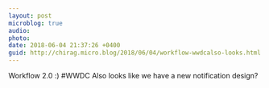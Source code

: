 ```yaml
---
layout: post
microblog: true
audio: 
photo: 
date: 2018-06-04 21:37:26 +0400
guid: http://chirag.micro.blog/2018/06/04/workflow-wwdcalso-looks.html
---
```

Workflow 2.0 :) #WWDC
Also looks like we have a new notification design?
